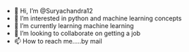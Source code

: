 - 👋 Hi, I’m @Suryachandra12
- 👀 I’m interested in python and machine learning concepts
- 🌱 I’m currently learning machine learning
- 💞️ I’m looking to collaborate on getting a job 
- 📫 How to reach me.....by mail

<!---
Suryachandra12/Suryachandra12 is a ✨ special ✨ repository because its `README.md` (this file) appears on your GitHub profile.
You can click the Preview link to take a look at your changes.
--->
